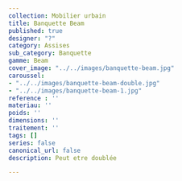 ```yaml
---
collection: Mobilier urbain
title: Banquette Beam
published: true
designer: "?"
category: Assises
sub_category: Banquette
gamme: Beam
cover_image: "../../images/banquette-beam.jpg"
caroussel:
- "../../images/banquette-beam-double.jpg"
- "../../images/banquette-beam-1.jpg"
reference : ''
materiau: ''
poids: ''
dimensions: ''
traitement: ''
tags: []
series: false
canonical_url: false
description: Peut etre doublée

---
```

